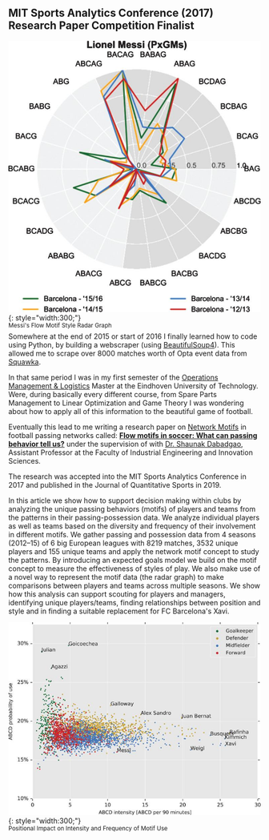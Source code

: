 ## MIT Sports Analytics Conference (2017) Research Paper Competition Finalist

![Messi's Flow Motif Style Radar Graph](/imgs/messi.jpg){: style="width:300;"}
<br /><sup>Messi's Flow Motif Style Radar Graph</sup>
<br />
Somewhere at the end of 2015 or start of 2016 I finally learned how to code using Python, 
by building a webscraper (using [BeautifulSoup4](https://pypi.org/project/beautifulsoup4/)). This allowed me to scrape over 8000 matches worth of Opta event data from [Squawka](https://www.squawka.com).

In that same period I was in my first semester of the [Operations Management & Logistics](https://www.tue.nl/en/education/graduate-school/master-operations-management-and-logistics/) Master at the Eindhoven University of Technology.
Were, during basically every different course, from Spare Parts Management to Linear Optimization and Game Theory I was wondering about how to apply all of this information to the beautiful game of football.

Eventually this lead to me writing a research paper on [Network Motifs](https://en.wikipedia.org/wiki/Network_motif) in football passing networks called: [<b>Flow motifs in soccer: What can passing behavior tell us?</b>](https://content.iospress.com/download/journal-of-sports-analytics/jsa190290?id=journal-of-sports-analytics%2Fjsa190290)
 under the supervision of with [Dr. Shaunak Dabadgao](https://research.tue.nl/en/persons/shaunak-s-dabadghao/publications/), Assistant Professor at the Faculty of Industrial Engineering and Innovation Sciences. 
 
The research was accepted into the MIT Sports Analytics Conference in 2017 and published in the Journal of Quantitative Sports in 2019.

In this article we show how to support decision making within clubs by analyzing the unique passing behaviors (motifs) of players and teams from the patterns in their passing-possession data. 
We analyze individual players as well as teams based on the diversity and frequency of their involvement in different motifs. 
We gather passing and possession data from 4 seasons (2012–15) of 6 big European leagues with 8219 matches, 3532 unique players and 155 unique teams and apply the network motif concept to study the patterns.
 By introducing an expected goals model we build on the motif concept to measure the effectiveness of styles of play. 
 We also make use of a novel way to represent the motif data (the radar graph) to make comparisons between players and teams across multiple seasons. 
 We show how this analysis can support scouting for players and managers, identifying unique players/teams, finding relationships between position and style and in finding a suitable replacement for FC Barcelona's Xavi.
 
![Positional Impact on Intensity and Frequency of Motif Use](/imgs/ABCD.jpg){: style="width:300;"}
<br /><sup>Positional Impact on Intensity and Frequency of Motif Use</sup>
<br />
